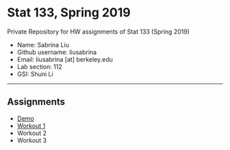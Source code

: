 # Stat 133, Spring 2019

Private Repository for HW assignments of Stat 133 (Spring 2019)

- Name: Sabrina Liu
- Github username: liusabrina
- Email: liusabrina [at] berkeley.edu
- Lab section: 112
- GSI: Shuni Li

-----

## Assignments

- [Demo](demo)
- [Workout 1](workout1)
- Workout 2
- Workout 3



